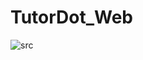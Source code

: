 # TutorDot_Web
![src](https://user-images.githubusercontent.com/22907830/86105632-8b4ea980-bafa-11ea-8b2d-dc329635ea07.png)
